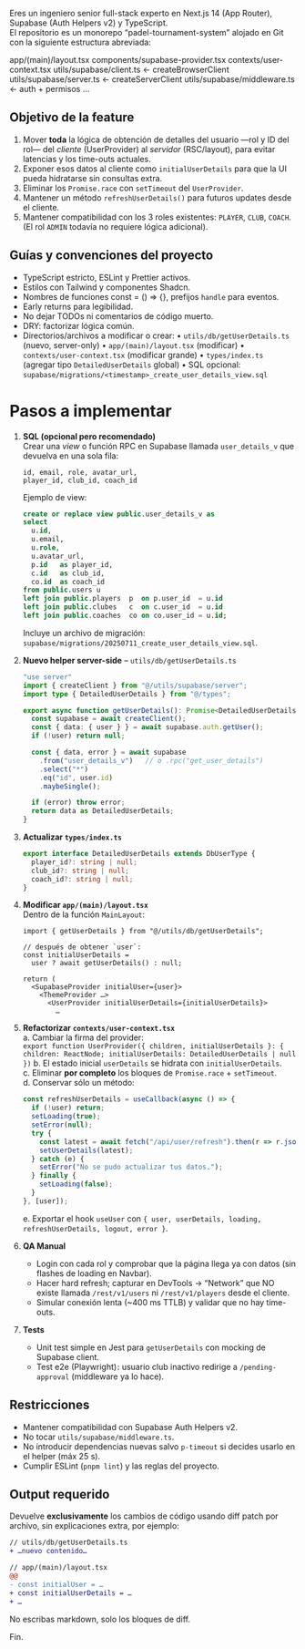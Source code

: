 Eres un ingeniero senior full-stack experto en Next.js 14 (App Router), Supabase (Auth Helpers v2) y TypeScript.  
El repositorio es un monorepo “padel-tournament-system” alojado en Git con la siguiente estructura abreviada:

  app/(main)/layout.tsx
  components/supabase-provider.tsx
  contexts/user-context.tsx
  utils/supabase/client.ts      ← createBrowserClient
  utils/supabase/server.ts      ← createServerClient
  utils/supabase/middleware.ts  ← auth + permisos
  …

Objetivo de la feature
----------------------
1. Mover **toda** la lógica de obtención de detalles del usuario —rol y ID del rol— del *cliente* (UserProvider) al *servidor* (RSC/layout), para evitar latencias y los time-outs actuales.
2. Exponer esos datos al cliente como `initialUserDetails` para que la UI pueda hidratarse sin consultas extra.
3. Eliminar los `Promise.race` con `setTimeout` del `UserProvider`.
4. Mantener un método `refreshUserDetails()` para futuros updates desde el cliente.
5. Mantener compatibilidad con los 3 roles existentes: `PLAYER`, `CLUB`, `COACH`.  (El rol `ADMIN` todavía no requiere lógica adicional).

Guías y convenciones del proyecto
---------------------------------
- TypeScript estricto, ESLint y Prettier activos.
- Estilos con Tailwind y componentes Shadcn.
- Nombres de funciones const = () => {}, prefijos `handle` para eventos.
- Early returns para legibilidad.
- No dejar TODOs ni comentarios de código muerto.
- DRY: factorizar lógica común.
- Directorios/archivos a modificar o crear:
    • `utils/db/getUserDetails.ts`           (nuevo, server-only)
    • `app/(main)/layout.tsx`               (modificar)
    • `contexts/user-context.tsx`           (modificar grande)
    • `types/index.ts` (agregar tipo `DetailedUserDetails` global)
    • SQL opcional: `supabase/migrations/<timestamp>_create_user_details_view.sql`

Pasos a implementar
===================

1.  **SQL (opcional pero recomendado)**  
    Crear una *view* o función RPC en Supabase llamada `user_details_v` que devuelva en una sola fila:
    ```
    id, email, role, avatar_url,
    player_id, club_id, coach_id
    ```
    Ejemplo de view:
    ```sql
    create or replace view public.user_details_v as
    select
      u.id,
      u.email,
      u.role,
      u.avatar_url,
      p.id   as player_id,
      c.id   as club_id,
      co.id  as coach_id
    from public.users u
    left join public.players  p  on p.user_id  = u.id
    left join public.clubes   c  on c.user_id  = u.id
    left join public.coaches  co on co.user_id = u.id;
    ```
    Incluye un archivo de migración:  
    `supabase/migrations/20250711_create_user_details_view.sql`.

2.  **Nuevo helper server-side** – `utils/db/getUserDetails.ts`  
    ```ts
    "use server"
    import { createClient } from "@/utils/supabase/server";
    import type { DetailedUserDetails } from "@/types";

    export async function getUserDetails(): Promise<DetailedUserDetails | null> {
      const supabase = await createClient();
      const { data: { user } } = await supabase.auth.getUser();
      if (!user) return null;

      const { data, error } = await supabase
        .from("user_details_v")   // o .rpc("get_user_details")
        .select("*")
        .eq("id", user.id)
        .maybeSingle();

      if (error) throw error;
      return data as DetailedUserDetails;
    }
    ```

3.  **Actualizar `types/index.ts`**  
    ```ts
    export interface DetailedUserDetails extends DbUserType {
      player_id?: string | null;
      club_id?: string | null;
      coach_id?: string | null;
    }
    ```

4.  **Modificar `app/(main)/layout.tsx`**  
    Dentro de la función  `MainLayout`:
    ```tsx
    import { getUserDetails } from "@/utils/db/getUserDetails";

    // después de obtener `user`:
    const initialUserDetails =
      user ? await getUserDetails() : null;
    
    return (
      <SupabaseProvider initialUser={user}>
        <ThemeProvider …>
          <UserProvider initialUserDetails={initialUserDetails}>
            …
    ```

5.  **Refactorizar `contexts/user-context.tsx`**  
    a.  Cambiar la firma del provider:  
    `export function UserProvider({ children, initialUserDetails }: { children: ReactNode; initialUserDetails: DetailedUserDetails | null })`
    b.  El estado inicial `userDetails` se hidrata con `initialUserDetails`.  
    c.  Eliminar **por completo** los bloques de `Promise.race` + `setTimeout`.  
    d.  Conservar sólo un método:
    ```ts
    const refreshUserDetails = useCallback(async () => {
      if (!user) return;
      setLoading(true);
      setError(null);
      try {
        const latest = await fetch("/api/user/refresh").then(r => r.json()); // o llamar getUserDetails vía action
        setUserDetails(latest);
      } catch (e) {
        setError("No se pudo actualizar tus datos.");
      } finally {
        setLoading(false);
      }
    }, [user]);
    ```
    e.  Exportar el hook `useUser` con `{ user, userDetails, loading, refreshUserDetails, logout, error }`.

6.  **QA Manual**  
    - Login con cada rol y comprobar que la página llega ya con datos (sin flashes de loading en Navbar).  
    - Hacer hard refresh; capturar en DevTools → “Network” que NO existe llamada `/rest/v1/users` ni `/rest/v1/players` desde el cliente.  
    - Simular conexión lenta (~400 ms TTLB) y validar que no hay time-outs.

7.  **Tests**  
    - Unit test simple en Jest para `getUserDetails` con mocking de Supabase client.  
    - Test e2e (Playwright) : usuario club inactivo redirige a `/pending-approval` (middleware ya lo hace).

Restricciones
-------------
- Mantener compatibilidad con Supabase Auth Helpers v2.
- No tocar `utils/supabase/middleware.ts`.
- No introducir dependencias nuevas salvo `p-timeout` si decides usarlo en el helper (máx 25 s).
- Cumplir ESLint (`pnpm lint`) y las reglas del proyecto.

Output requerido
----------------
Devuelve **exclusivamente** los cambios de código usando diff patch por archivo, sin explicaciones extra, por ejemplo:

```diff
// utils/db/getUserDetails.ts
+ …nuevo contenido…

// app/(main)/layout.tsx
@@
- const initialUser = …
+ const initialUserDetails = …
+ …
```

No escribas markdown, solo los bloques de diff.

Fin.